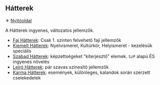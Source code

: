 ## Hátterek

<!-- tag: hatter__fortely -->

⚜️ [Nyitóoldal](start.md)

A Hátterek ingyenes, változatos jellemzők.

- [Faj Hátterek](021_faj_hatterek.md): Csak 1. szinten felvehető faji jellemzők
- [Kiemelt Hátterek](022_kiemelt_hatterek.md): Nyelvismeret, Kultúrkör, Helyismeret - kezelésük speciális
- [Szabad Hátterek](023_szabad_hatterek.md): képzettségeket "kiterjesztő" elemek. `SzP` alapú ÉS ingyenes növelés
- [Leíró Hátterek](024_leiro_hatterek.md): pár szavas színesítő jellemzők
- [Karma Hátterek](025_karma_hatterek.md): események, különleges, kalandok során szerzett cselekedetek
